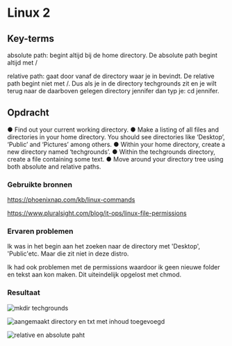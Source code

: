 # Linux 2


## Key-terms
 
absolute path: begint altijd bij de home directory. De absolute path begint altijd met /

relative path: gaat door vanaf de directory waar je in bevindt. De relative path begint niet met /. Dus als je in de directory techgrounds zit en je wilt terug naar de daarboven gelegen directory jennifer dan typ je: cd jennifer. 

## Opdracht
●	Find out your current working directory.
●	Make a listing of all files and directories in your home directory. You should see directories like ‘Desktop’, ‘Public’ and           ‘Pictures’ among others.
●	Within your home directory, create a new directory named ‘techgrounds’.
●	Within the techgrounds directory, create a file containing some text.
●	Move around your directory tree using both absolute and relative paths.


### Gebruikte bronnen
https://phoenixnap.com/kb/linux-commands

https://www.pluralsight.com/blog/it-ops/linux-file-permissions

### Ervaren problemen
Ik was in het begin aan het zoeken naar de directory met 'Desktop', 'Public'etc. Maar die zit niet in deze distro. 

Ik had ook problemen met de permissions waardoor ik geen nieuwe folder en tekst aan kon maken. Dit uiteindelijk opgelost met chmod.


### Resultaat


![mkdir techgrounds](https://user-images.githubusercontent.com/123589199/230025068-50a88394-126d-45f9-baae-5a1681566ac5.png)


![aangemaakt directory en txt met inhoud toegevoegd](https://user-images.githubusercontent.com/123589199/230025135-0a026a47-a93a-432c-9c39-6c303a9480ab.png)


![relative en absolute paht](https://user-images.githubusercontent.com/123589199/230025168-fb3b6839-601c-4089-8923-7c854244af23.png)
